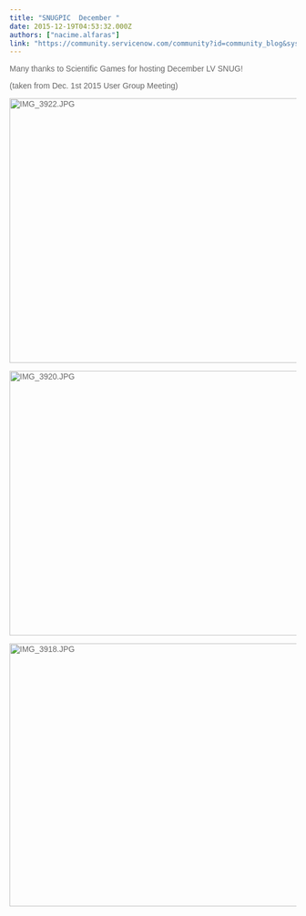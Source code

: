 ```yaml
---
title: "SNUGPIC  December "
date: 2015-12-19T04:53:32.000Z
authors: ["nacime.alfaras"]
link: "https://community.servicenow.com/community?id=community_blog&sys_id=df0d2ea5dbd0dbc01dcaf3231f961948"
---
```

<p><span style="color: #666666; font-family: arial, sans-serif;">Many thanks to Scientific Games for hosting December LV SNUG!</span></p><p></p><p><span style="color: #666666; font-family: arial, sans-serif;">(taken from Dec. 1st 2015 User Group Meeting)</span></p><p></p><p><span style="color: #666666; font-family: arial, sans-serif;"><img  alt="IMG_3922.JPG" class="image-3 jive-image" src="35a1998adb54d304b322f4621f961917.iix" style="width: 620px; height: 465px;"/></span></p><p></p><p><span style="color: #666666; font-family: arial, sans-serif;"><img  alt="IMG_3920.JPG" class="image-2 jive-image" src="16c7eff9db181704ed6af3231f9619d3.iix" style="width: 620px; height: 465px;"/></span></p><p></p><p><span style="color: #666666; font-family: arial, sans-serif;"><img  alt="IMG_3918.JPG" class="image-1 jive-image" height="462" src="defecccedb149704ed6af3231f961944.iix" style="color: #666666; font-family: arial, sans-serif; width: 616px; height: 462px;" width="616"/></span></p>